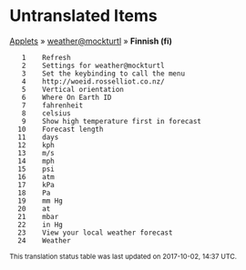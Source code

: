# Untranslated Items
[Applets](../../../README.md) &#187; [weather@mockturtl](../README.md) &#187; **Finnish (fi)**

       1	Refresh
       2	Settings for weather@mockturtl
       3	Set the keybinding to call the menu
       4	http://woeid.rosselliot.co.nz/
       5	Vertical orientation
       6	Where On Earth ID
       7	fahrenheit
       8	celsius
       9	Show high temperature first in forecast
      10	Forecast length
      11	days
      12	kph
      13	m/s
      14	mph
      15	psi
      16	atm
      17	kPa
      18	Pa
      19	mm Hg
      20	at
      21	mbar
      22	in Hg
      23	View your local weather forecast
      24	Weather

<sup>This translation status table was last updated on 2017-10-02, 14:37 UTC.</sup>

